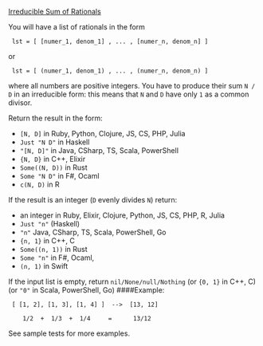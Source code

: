 [Irreducible Sum of Rationals](https://www.codewars.com/kata/5517fcb0236c8826940003c9)

You will have a list of rationals in the form

     lst = [ [numer_1, denom_1] , ... , [numer_n, denom_n] ]

or

     lst = [ (numer_1, denom_1) , ... , (numer_n, denom_n) ]

where all numbers are positive integers. You have to produce their sum `N / D` in an irreducible form: this means that `N` and `D` have only `1` as a common divisor.

Return the result in the form:

   + `[N, D]` in Ruby, Python, Clojure, JS, CS, PHP, Julia
   + `Just "N D"` in Haskell
   + `"[N, D]"` in Java, CSharp, TS, Scala, PowerShell
   + `{N, D}` in C++, Elixir
   + `Some((N, D))` in Rust
   + `Some "N D"` in F#, Ocaml
   + `c(N, D)` in R

If the result is an integer (`D` evenly divides `N`) return:

+    an integer in Ruby, Elixir, Clojure, Python, JS, CS, PHP, R, Julia
+    `Just "n"` (Haskell)
+    `"n"` Java, CSharp, TS, Scala, PowerShell, Go
+    `{n, 1}` in C++, C
+    `Some((n, 1))` in Rust
+    `Some "n"` in F#, Ocaml,
+    `(n, 1)` in Swift

If the input list is empty, return `nil/None/null/Nothing` (or `{0, 1}` in C++, C) (or `"0"` in Scala, PowerShell, Go)
####Example:

     [ [1, 2], [1, 3], [1, 4] ]  -->  [13, 12]

        1/2  +  1/3  +  1/4     =      13/12

See sample tests for more examples.

